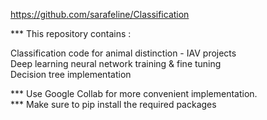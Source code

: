 https://github.com/sarafeline/Classification

*** This repository contains : 

  Classification code for animal distinction - IAV projects  
  Deep learning neural network training & fine tuning  
  Decision tree implementation  
    
*** Use Google Collab for more convenient implementation.  
*** Make sure to pip install the required packages
